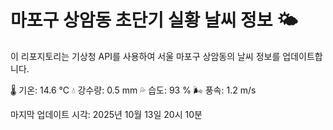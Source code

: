 
# 마포구 상암동 초단기 실황 날씨 정보 🌤️

이 리포지토리는 기상청 API를 사용하여 서울 마포구 상암동의 날씨 정보를 업데이트합니다. 

🌡️ 기온: 14.6 ℃
💧 강수량: 0.5 mm
💦 습도: 93 %
🌬️ 풍속: 1.2 m/s

마지막 업데이트 시각: 2025년 10월 13일 20시 10분    
